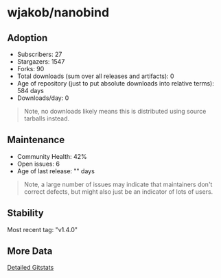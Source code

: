 # wjakob/nanobind

## Adoption

- Subscribers: 27
- Stargazers: 1547
- Forks: 90
- Total downloads (sum over all releases and artifacts): 0
- Age of repository (just to put absolute downloads into relative terms): 584 days
- Downloads/day: 0

> Note, no downloads likely means this is distributed using source tarballs instead.

## Maintenance

- Community Health: 42%
- Open issues: 6
- Age of last release: "<No Releases>" days

> Note, a large number of issues may indicate that maintainers don't correct defects, but might also
> just be an indicator of lots of users.

## Stability

Most recent tag: "v1.4.0"

## More Data

[Detailed Gitstats](/bazel-catalog/gitstats/wjakob/nanobind)

